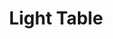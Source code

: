 ---
blog: http://lighttable.com/blog
codehost: https://github.com/LightTable/LightTable
logohandle: lighttable
sort: lighttable
title: Light Table
twitter: https://x.com/lighttable
website: http://lighttable.com/
---